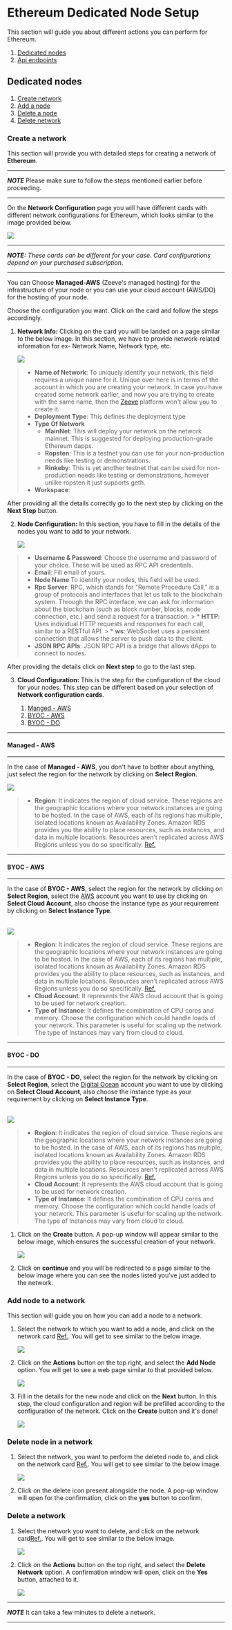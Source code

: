 # Ethereum Dedicated Node Setup

This section will guide you about different actions you can perform for Ethereum. 

 1. [Dedicated nodes](#dedicated-nodes)
 2. [Api endpoints](#api-endpoints)

## Dedicated nodes

  1. [Create network](#create-a-network)
  2. [Add a node](#add-node-to-a-network)
  3. [Delete a node](#delete-node-in-a-network)
  4. [Delete network](#delete-a-network)
### **Create a network**

This section will provide you with detailed steps for creating a network of **Ethereum**.

---
***NOTE*** Please make sure to follow the steps mentioned earlier before proceeding.

---


On the **Network Configuration** page you will have different cards with different network configurations for Ethereum, which looks similar to the image provided below. 

  ![](images/ethereumNetworkConfiguration.png)

---
***NOTE:** These cards can be different for your case. Card configurations depend on your purchased subscription.*

---

You can Choose **Managed-AWS** (Zeeve's managed hosting) for the infrastructure of your node or you can use your cloud account (AWS/DO) for the hosting of your node.

Choose the configuration you want. Click on the card and follow the steps accordingly.

1. **Network Info:** 
Clicking on the card you will be landed on a page similar to the below image. In this section, we have to provide network-related information for ex- Network Name, Network type, etc.
  
    ![](images/EthereumCreateNetwork-1.png)

  > *   **Name of Network**: To uniquely identify your network, this field requires a unique name for it. Unique over here is in terms of the account in which you are creating your network. In case you have created some network earlier, and now you are trying to create with the same name, then the [Zeeve](https://zeeve.io) platform won't allow you to create it.
  > *  **Deployment Type**: This defines the deployment type
  > *   **Type Of Network**
  >     *   **MainNet**: This will deploy your network on the network mainnet. This is suggested for deploying production-grade Ethereum dapps.
  >     *   **Ropsten**: This is a testnet you can use for your non-production needs like testing or demonstrations.
  >     *   **Rinkeby**: This is yet another testnet that can be used for non-production needs like testing or demonstrations, however unlike ropsten it just supports geth.
  > *   **Workspace**: 

  After providing all the details correctly go to the next step by clicking on the **Next Step** button.

2. **Node Configuration:** 
In this section, you have to fill in the details of the nodes you want to add to your network.

    ![](images/EthereumCreateNetwork-2.png)

> * **Username & Password**: Choose the username and password of your choice. These will be used as RPC API credentials.
> * **Email**: Fill email of yours.
> * **Node Name** To identify your nodes, this field will be used. 
> *  **Rpc Server**: RPC, which stands for "Remote Procedure Call," is a group of protocols and interfaces that let us talk to the blockchain system. Through the RPC interface, we can ask for information about the blockchain (such as block number, blocks, node connection, etc.) and send a request for a transaction. 
    >     * **HTTP**: Uses individual HTTP requests and responses for each call, similar to a RESTful API.
    >     * **ws**: WebSocket uses a persistent connection that allows the server to push data to the client.
> * **JSON RPC APIs**: JSON RPC API is a bridge that allows dApps to connect to nodes.

After providing the details click on **Next step** to go to the last step.

3. **Cloud Configuration:** 
This is the step for the configuration of the cloud for your nodes. This step can be different based on your selection of **Network configuration cards**.
 
    1. [Manged - AWS](#managed---aws)
    2. [BYOC - AWS](#byoc---aws)
    3. [BYOC - DO](#byoc---do)


---
#### Managed - AWS
---

In the case of **Managed - AWS**, you don't have to bother about anything, just select the region for the network by clicking on **Select Region**.

  ![](images/EthereumCreateNetwork-3.png)

> * **Region**: It indicates the region of cloud service. These regions are the geographic locations where your network instances are going to be hosted. In the case of AWS, each of its regions has multiple, isolated locations known as Availability Zones. Amazon RDS provides you the ability to place resources, such as instances, and data in multiple locations. Resources aren't replicated across AWS Regions unless you do so specifically. [Ref.](https://docs.aws.amazon.com/AmazonRDS/latest/UserGuide/Concepts.RegionsAndAvailabilityZones.html)

---
#### BYOC - AWS
---

In the case of **BYOC - AWS**, select the region for the network by clicking on **Select Region**, select the [AWS](./cloud_authorization.md) account you want to use by clicking on **Select Cloud Account**, also choose the instance type as your requirement by clicking on **Select Instance Type**.<br></br>

  ![](images/ETHCreateNetworkBYOC-AWS.png)

> * **Region**: It indicates the region of cloud service. These regions are the geographic locations where your network instances are going to be hosted. In the case of AWS, each of its regions has multiple, isolated locations known as Availability Zones. Amazon RDS provides you the ability to place resources, such as instances, and data in multiple locations. Resources aren't replicated across AWS Regions unless you do so specifically. [Ref.](https://docs.aws.amazon.com/AmazonRDS/latest/UserGuide/Concepts.RegionsAndAvailabilityZones.html)
> * **Cloud Account**: It represents the AWS cloud account that is going to be used for network creation. 
> *   **Type of Instance**: It defines the combination of CPU cores and memory. Choose the configuration which could handle loads of your network. This parameter is useful for scaling up the network. The type of Instances may vary from cloud to cloud.

---
#### BYOC - DO
---

In the case of **BYOC - DO**, select the region for the network by clicking on **Select Region**, select the [Digital Ocean](./cloud_authorization.md) account you want to use by clicking on **Select Cloud Account**, also choose the instance type as your requirement by clicking on **Select Instance Type**.<br></br>

  ![](images/ETHCreateNetworkBYOC-DO.png)

> * **Region**: It indicates the region of cloud service. These regions are the geographic locations where your network instances are going to be hosted. In the case of AWS, each of its regions has multiple, isolated locations known as Availability Zones. Amazon RDS provides you the ability to place resources, such as instances, and data in multiple locations. Resources aren't replicated across AWS Regions unless you do so specifically. [Ref.](https://docs.aws.amazon.com/AmazonRDS/latest/UserGuide/Concepts.RegionsAndAvailabilityZones.html)
> * **Cloud Account**: It represents the AWS cloud account that is going to be used for network creation. 
> *   **Type of Instance**: It defines the combination of CPU cores and memory. Choose the configuration which could handle loads of your network. This parameter is useful for scaling up the network. The type of Instances may vary from cloud to cloud.


1. Click on the **Create** button. A pop-up window will appear similar to the below image, which ensures the successful creation of your network.

    ![](images/createNetworkSuccessModal.png)

5. Click on **continue** and you will be redirected to a page similar to the below image where you can see the nodes listed you've just added to the network.


### **Add node to a network**

This section will guide you on how you can add a node to a network.


1. Select the network to which you want to add a node, and click on the network card [Ref.](./View_your_network_and_nodes.md). You will get to see similar to the below image.

    ![](images/viewNetwork.png)

2. Click on the **Actions** button on the top right, and select the **Add Node** option. You will get to see a web page similar to that provided below.

    ![](images/ethereumAddnode-1.png)

3. Fill in the details for the new node and click on the **Next** button. In this step, the cloud configuration and region will be prefilled according to the configuration of the network. Click on the **Create** button and it's done! 

    ![](images/ethereumAddnode-2.png.png)
 


### **Delete node in a network**

1. Select the network, you want to perform the deleted node to, and click on the network card [Ref.](./View_your_network_and_nodes.md). You will get to see similar to the below image.

    ![](images/viewNetwork.png)

2. Click on the delete icon present alongside the node. A pop-up window will open for the confirmation, click on the **yes** button to confirm.
   
    [](images/deleteNodeModal.png)

### **Delete a network**


1. Select the network you want to delete, and click on the network card[Ref.](./View_your_network_and_nodes.md). You will get to see similar to the below image.

    ![](images/viewNetwork.png)

2. Click on the **Actions** button on the top right, and select the **Delete Network** option. A confirmation window will open, click on the **Yes** button, attached to it.

    ![](images/deleteNetwork.png)

---
***NOTE*** It can take a few minutes to delete a network.

---







